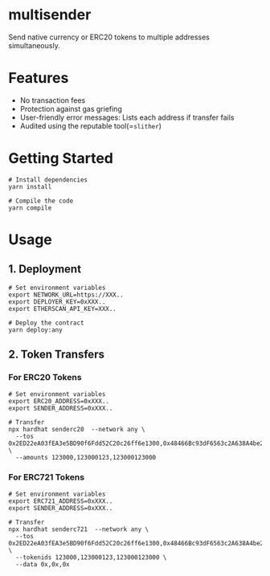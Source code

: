 # multisender
Send native currency or ERC20 tokens to multiple addresses simultaneously.

# Features
- No transaction fees
- Protection against gas griefing
- User-friendly error messages: Lists each address if transfer fails
- Audited using the reputable tool(=`slither`)


# Getting Started
```console
# Install dependencies
yarn install

# Compile the code
yarn compile
```

# Usage
## 1. Deployment
```console
# Set environment variables
export NETWORK_URL=https://XXX..
export DEPLOYER_KEY=0xXXX..
export ETHERSCAN_API_KEY=XXX..

# Deploy the contract
yarn deploy:any
```

## 2. Token Transfers
### For ERC20 Tokens
```
# Set environment variables
export ERC20_ADDRESS=0xXXX..
export SENDER_ADDRESS=0xXXX..

# Transfer
npx hardhat senderc20  --network any \
  --tos 0x2ED22eA03fEA3e5BD90f6Fdd52C20c26ff6e1300,0x48466Bc93dF6563c2A638A4be20Feca46A1E314e,0xBDDf8Fad2d30Cd4F7140244690b347fA873e082b \
  --amounts 123000,123000123,123000123000
```

### For ERC721 Tokens
```
# Set environment variables
export ERC721_ADDRESS=0xXXX..
export SENDER_ADDRESS=0xXXX..

# Transfer
npx hardhat senderc721  --network any \
  --tos 0x2ED22eA03fEA3e5BD90f6Fdd52C20c26ff6e1300,0x48466Bc93dF6563c2A638A4be20Feca46A1E314e,0xBDDf8Fad2d30Cd4F7140244690b347fA873e082b \
  --tokenids 123000,123000123,123000123000 \
  --data 0x,0x,0x
```
